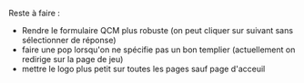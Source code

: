 Reste à faire :

- Rendre le formulaire QCM plus robuste (on peut cliquer sur suivant sans sélectionner de réponse)
- faire une pop lorsqu'on ne spécifie pas un bon templier (actuellement on redirige sur la page de jeu)
- mettre le logo plus petit sur toutes les pages sauf page d'acceuil
